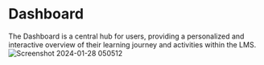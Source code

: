 # Dashboard

The Dashboard is a central hub for users, providing a personalized and interactive overview of their learning journey and activities within the LMS.
<br />
![Screenshot 2024-01-28 050512](https://github.com/Tech-neophyte/UI-UX-Case-Studies/assets/122295513/7a4b429b-3114-4c4e-a1c6-4cb74195be97)
